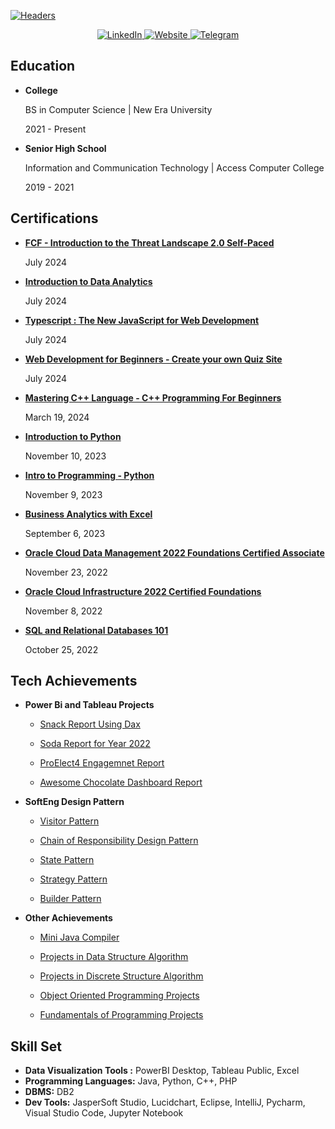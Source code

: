 [![Headers](https://github.com/JamesManalili/JamesManalili/assets/142465145/aadd1fa7-7477-47f7-8a8a-e2d9506e544f)](https://drive.google.com/file/d/10kdHXfnwNKipv74adwXRQdh7jrPTFYpJ/view?usp=sharing)


<p align="center">
    <a href="https://www.linkedin.com/in/manalilijamesi/">
        <img src="https://img.shields.io/badge/linkedin-%230077B5.svg?style=for-the-badge&logo=linkedin&logoColor=white" alt="LinkedIn">
    </a>
    <a href="mailto: jamesmanalili2002@gmail.com">
        <img src="https://img.shields.io/badge/Gmail-D14836?style=for-the-badge&logo=gmail&logoColor=white" alt="Website">
    </a>
    <a href="https://t.me/jamesmanalili02">
        <img src="https://img.shields.io/badge/Telegram-2CA5E0?style=for-the-badge&logo=telegram&logoColor=white" alt="Telegram">
    </a>
</p>

## Education
- __College__

  BS in Computer Science | New Era University

  2021 -  Present

- __Senior High School__
  
  Information and Communication Technology | Access Computer College
  
  2019 - 2021
  
## Certifications

- __[FCF - Introduction to the Threat Landscape 2.0 Self-Paced](https://drive.google.com/file/d/1REaQf3gOOkzpAT9a-oOvub3bTu9PJoHq/view?usp=sharing)__

  July 2024

- __[Introduction to Data Analytics](https://drive.google.com/file/d/1SLnbahiF4UkZ0v-zPAQ8Oo4FlwrMcpos/view?usp=sharing)__

  July 2024

- __[Typescript : The New JavaScript for Web Development](https://drive.google.com/file/d/19H-RcssCYkyG_QuaCjqXH56claUGMy9I/view?usp=sharing)__

  July 2024

- __[Web Development for Beginners - Create your own Quiz Site](https://drive.google.com/file/d/1c4Fs4HiT6KWmaYixPMsq6tu5zcstCUrF/view?usp=sharing)__

  July 2024

- __[Mastering C++ Language - C++ Programming For Beginners](https://www.udemy.com/certificate/UC-3418bdfa-15a9-4134-a557-2faa665b1b38/)__

  March 19, 2024

- __[Introduction to Python](https://www.datacamp.com/statement-of-accomplishment/course/fcbc2612069755cfa612fef9feca5673ed49545f?raw=1)__

  November 10, 2023

- __[Intro to Programming - Python](https://www.kaggle.com/learn/certification/jamesimanalili/intro-to-programming)__

  November 9, 2023

- __[Business Analytics with Excel](https://drive.google.com/file/d/1MXpDo913YWPWCJir9z0ni_NP3T1hSLy7/view?usp=sharing)__

  September 6, 2023

- __[Oracle Cloud Data Management 2022 Foundations Certified Associate](https://drive.google.com/file/d/1Lb-_DATBYkIYjd8hQPFJDo4HYil5Kugh/view?usp=sharing)__

  November 23, 2022

- __[Oracle Cloud Infrastructure 2022 Certified Foundations](https://drive.google.com/file/d/1LZOW-hlJUYLQ_tiiAZJg2i83tmcm_KhH/view?usp=sharing)__

  November 8, 2022

- __[SQL and Relational Databases 101](https://drive.google.com/file/d/1LfkTtZ3ohT6d0M51d7zJ29d8XPddS3LA/view?usp=sharing)__

  October 25, 2022

## Tech Achievements

- __Power Bi and Tableau Projects__

  - [Snack Report Using Dax](https://drive.google.com/file/d/1LfkTtZ3ohT6d0M51d7zJ29d8XPddS3LA/view?usp=sharing)

  - [Soda Report for Year 2022](https://app.powerbi.com/view?r=eyJrIjoiZDE4ZGE2MjUtYzU5NC00M2U0LTk2YjMtYzZlNDc0Nzg5NWM1IiwidCI6IjdiMGQ1ZjRlLWEwMGMtNDhmYS05NzRkLWZkNDNkZmVkMGQ3MyIsImMiOjEwfQ%3D%3D)
 
  - [ProElect4 Engagemnet Report](https://app.powerbi.com/view?r=eyJrIjoiNTViYTBkZWMtYjJlNC00NjYyLTg4ZjktOWExNTY4M2MwMzAyIiwidCI6IjdiMGQ1ZjRlLWEwMGMtNDhmYS05NzRkLWZkNDNkZmVkMGQ3MyIsImMiOjEwfQ%3D%3D)

  - [Awesome Chocolate Dashboard Report](https://public.tableau.com/views/AwesomeChocolateDashboardReport_17147302558290/Dashboard1?:language=en-US&:sid=&:redirect=auth&:display_count=n&:origin=viz_share_link)

- __SoftEng Design Pattern__

  - [Visitor Pattern](https://github.com/JamesManalili/Visitor-Design-Pattern.git)

  - [Chain of Responsibility Design Pattern](https://github.com/JamesManalili/Chain-of-Responsibility-Design-Pattern.git)

  - [State Pattern](https://github.com/JamesManalili/StatePattern.git)
    
  - [Strategy Pattern](https://github.com/JamesManalili/StrategyPatternLAB2.git)

  - [Builder Pattern](https://github.com/JamesManalili/BuilderPattern.git)
 
- __Other Achievements__

  - [Mini Java Compiler](https://github.com/JamesManalili/MiniJavaCompiler.git)
 
  - [Projects in Data Structure Algorithm](https://github.com/JamesManalili/Data-Structures-and-Algorithms.git)
 
  - [Projects in Discrete Structure Algorithm](https://github.com/JamesManalili/Discrete-Structures-and-Algorithms.git)
 
  - [Object Oriented Programming Projects](https://github.com/JamesManalili/Object-oriented-programming.git)
 
  - [Fundamentals of Programming Projects](https://github.com/JamesManalili/Fundamentals-of-Programming.git)

## Skill Set 
  - __Data Visualization Tools :__  PowerBI Desktop, Tableau Public, Excel
  - __Programming Languages:__ Java, Python, C++, PHP
  - __DBMS:__ DB2
  - __Dev Tools:__ JasperSoft Studio, Lucidchart, Eclipse, IntelliJ, Pycharm, Visual Studio Code, Jupyter Notebook
